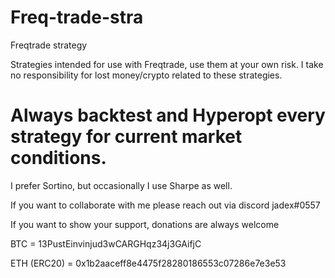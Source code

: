 # Freq-trade-stra
Freqtrade strategy

Strategies intended for use with Freqtrade, use them at your own risk.
I take no responsibility for lost money/crypto related to these strategies. 
# Always backtest and Hyperopt every strategy for current market conditions.
I prefer Sortino, but occasionally I use Sharpe as well.

If you want to collaborate with me please reach out via discord jadex#0557

If you want to show your support, donations are always welcome 

BTC = 13PustEinvinjud3wCARGHqz34j3GAifjC

ETH (ERC20) = 0x1b2aaceff8e4475f28280186553c07286e7e3e53
